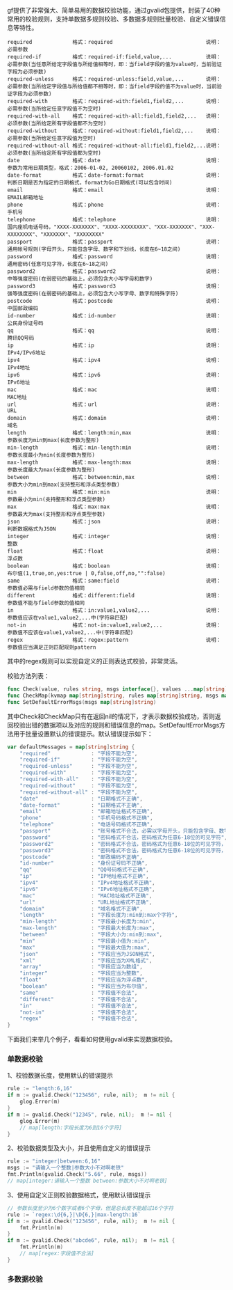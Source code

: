 gf提供了非常强大、简单易用的数据校验功能，通过gvalid包提供，封装了40种常用的校验规则，支持单数据多规则校验、多数据多规则批量校验、自定义错误信息等特性。

    required             格式：required                              说明：必需参数
    required-if          格式：required-if:field,value,...           说明：必需参数(当任意所给定字段值与所给值相等时，即：当field字段的值为value时，当前验证字段为必须参数)
    required-unless      格式：required-unless:field,value,...       说明：必需参数(当所给定字段值与所给值都不相等时，即：当field字段的值不为value时，当前验证字段为必须参数)
    required-with        格式：required-with:field1,field2,...       说明：必需参数(当所给定任意字段值不为空时)
    required-with-all    格式：required-with-all:field1,field2,...   说明：必须参数(当所给定所有字段值都不为空时)
    required-without     格式：required-without:field1,field2,...    说明：必需参数(当所给定任意字段值为空时)
    required-without-all 格式：required-without-all:field1,field2,...说明：必须参数(当所给定所有字段值都为空时)
    date                 格式：date                                  说明：参数为常用日期类型，格式：2006-01-02, 20060102, 2006.01.02
    date-format          格式：date-format:format                    说明：判断日期是否为指定的日期格式，format为Go日期格式(可以包含时间)
    email                格式：email                                 说明：EMAIL邮箱地址
    phone                格式：phone                                 说明：手机号
    telephone            格式：telephone                             说明：国内座机电话号码，"XXXX-XXXXXXX"、"XXXX-XXXXXXXX"、"XXX-XXXXXXX"、"XXX-XXXXXXXX"、"XXXXXXX"、"XXXXXXXX"
    passport             格式：passport                              说明：通用帐号规则(字母开头，只能包含字母、数字和下划线，长度在6~18之间)
    password             格式：password                              说明：通用密码(任意可见字符，长度在6~18之间)
    password2            格式：password2                             说明：中等强度密码(在弱密码的基础上，必须包含大小写字母和数字)
    password3            格式：password3                             说明：强等强度密码(在弱密码的基础上，必须包含大小写字母、数字和特殊字符)
    postcode             格式：postcode                              说明：中国邮政编码
    id-number            格式：id-number                             说明：公民身份证号码
    qq                   格式：qq                                    说明：腾讯QQ号码
    ip                   格式：ip                                    说明：IPv4/IPv6地址
    ipv4                 格式：ipv4                                  说明：IPv4地址
    ipv6                 格式：ipv6                                  说明：IPv6地址
    mac                  格式：mac                                   说明：MAC地址
    url                  格式：url                                   说明：URL
    domain               格式：domain                                说明：域名
    length               格式：length:min,max                        说明：参数长度为min到max(长度参数为整形)
    min-length           格式：min-length:min                        说明：参数长度最小为min(长度参数为整形)
    max-length           格式：max-length:max                        说明：参数长度最大为max(长度参数为整形)
    between              格式：between:min,max                       说明：参数大小为min到max(支持整形和浮点类型参数)
    min                  格式：min:min                               说明：参数最小为min(支持整形和浮点类型参数)
    max                  格式：max:max                               说明：参数最大为max(支持整形和浮点类型参数)
    json                 格式：json                                  说明：判断数据格式为JSON
    integer              格式：integer                               说明：整数
    float                格式：float                                 说明：浮点数
    boolean              格式：boolean                               说明：布尔值(1,true,on,yes:true | 0,false,off,no,"":false)
    same                 格式：same:field                            说明：参数值必需与field参数的值相同
    different            格式：different:field                       说明：参数值不能与field参数的值相同
    in                   格式：in:value1,value2,...                  说明：参数值应该在value1,value2,...中(字符串匹配)
    not-in               格式：not-in:value1,value2,...              说明：参数值不应该在value1,value2,...中(字符串匹配)
    regex                格式：regex:pattern                         说明：参数值应当满足正则匹配规则pattern
    
其中的regex规则可以实现自定义的正则表达式校验，非常灵活。

校验方法列表：
```go
func Check(value, rules string, msgs interface{}, values ...map[string]string) map[string]string
func CheckMap(kvmap map[string]string, rules map[string]string, msgs map[string]interface{}) map[string]map[string]string
func SetDefaultErrorMsgs(msgs map[string]string)
```
其中Check和CheckMap只有在返回nil的情况下，才表示数据校验成功，否则返回校验出错的数据项以及对应的规则和错误信息的map。SetDefaultErrorMsgs方法用于批量设置默认的错误提示。默认错误提示如下：
```go
var defaultMessages = map[string]string {
    "required"             : "字段不能为空",
    "required-if"          : "字段不能为空",
    "required-unless"      : "字段不能为空",
    "required-with"        : "字段不能为空",
    "required-with-all"    : "字段不能为空",
    "required-without"     : "字段不能为空",
    "required-without-all" : "字段不能为空",
    "date"                 : "日期格式不正确",
    "date-format"          : "日期格式不正确",
    "email"                : "邮箱地址格式不正确",
    "phone"                : "手机号码格式不正确",
    "telephone"            : "电话号码格式不正确",
    "passport"             : "账号格式不合法，必需以字母开头，只能包含字母、数字和下划线，长度在6~18之间",
    "password"             : "密码格式不合法，密码格式为任意6-18位的可见字符",
    "password2"            : "密码格式不合法，密码格式为任意6-18位的可见字符，必须包含大小写字母和数字",
    "password3"            : "密码格式不合法，密码格式为任意6-18位的可见字符，必须包含大小写字母、数字和特殊字符",
    "postcode"             : "邮政编码不正确",
    "id-number"            : "身份证号码不正确",
    "qq"                   : "QQ号码格式不正确",
    "ip"                   : "IP地址格式不正确",
    "ipv4"                 : "IPv4地址格式不正确",
    "ipv6"                 : "IPv6地址格式不正确",
    "mac"                  : "MAC地址格式不正确",
    "url"                  : "URL地址格式不正确",
    "domain"               : "域名格式不正确",
    "length"               : "字段长度为:min到:max个字符",
    "min-length"           : "字段最小长度为:min",
    "max-length"           : "字段最大长度为:max",
    "between"              : "字段大小为:min到:max",
    "min"                  : "字段最小值为:min",
    "max"                  : "字段最大值为:max",
    "json"                 : "字段应当为JSON格式",
    "xml"                  : "字段应当为XML格式",
    "array"                : "字段应当为数组",
    "integer"              : "字段应当为整数",
    "float"                : "字段应当为浮点数",
    "boolean"              : "字段应当为布尔值",
    "same"                 : "字段值不合法",
    "different"            : "字段值不合法",
    "in"                   : "字段值不合法",
    "not-in"               : "字段值不合法",
    "regex"                : "字段值不合法",
}
```

下面我们来举几个例子，看看如何使用gvalid来实现数据校验。

### 单数据校验

1、校验数据长度，使用默认的错误提示
```go
rule := "length:6,16"
if m := gvalid.Check("123456", rule, nil);  m != nil {
    glog.Error(m)
}
if m := gvalid.Check("12345", rule, nil);  m != nil {
    glog.Error(m)
    // map[length:字段长度为6到16个字符]
}
```

2、校验数据类型及大小，并且使用自定义的错误提示
```go
rule := "integer|between:6,16"
msgs := "请输入一个整数|参数大小不对啊老铁"
fmt.Println(gvalid.Check("5.66", rule, msgs))
// map[integer:请输入一个整数 between:参数大小不对啊老铁]
```

3、使用自定义正则校验数据格式，使用默认错误提示
```go
// 参数长度至少为6个数字或者6个字母，但是总长度不能超过16个字符
rule := `regex:\d{6,}|\D{6,}|max-length:16`
if m := gvalid.Check("123456", rule, nil);  m != nil {
    fmt.Println(m)
}
if m := gvalid.Check("abcde6", rule, nil);  m != nil {
    fmt.Println(m)
    // map[regex:字段值不合法]
}
```

### 多数据校验






